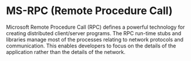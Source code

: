 # MS-RPC (Remote Procedure Call)

Microsoft Remote Procedure Call (RPC) defines a powerful technology for creating distributed client/server programs. The RPC run-time stubs and libraries manage most of the processes relating to network protocols and communication. This enables developers to focus on the details of the application rather than the details of the network.

